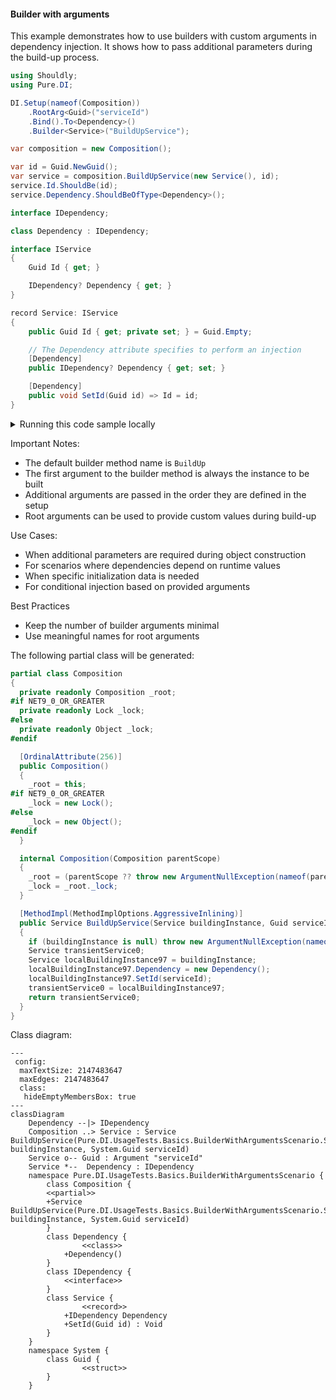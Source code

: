 #### Builder with arguments

This example demonstrates how to use builders with custom arguments in dependency injection. It shows how to pass additional parameters during the build-up process.


```c#
using Shouldly;
using Pure.DI;

DI.Setup(nameof(Composition))
    .RootArg<Guid>("serviceId")
    .Bind().To<Dependency>()
    .Builder<Service>("BuildUpService");

var composition = new Composition();

var id = Guid.NewGuid();
var service = composition.BuildUpService(new Service(), id);
service.Id.ShouldBe(id);
service.Dependency.ShouldBeOfType<Dependency>();

interface IDependency;

class Dependency : IDependency;

interface IService
{
    Guid Id { get; }

    IDependency? Dependency { get; }
}

record Service: IService
{
    public Guid Id { get; private set; } = Guid.Empty;

    // The Dependency attribute specifies to perform an injection
    [Dependency]
    public IDependency? Dependency { get; set; }

    [Dependency]
    public void SetId(Guid id) => Id = id;
}
```

<details>
<summary>Running this code sample locally</summary>

- Make sure you have the [.NET SDK 9.0](https://dotnet.microsoft.com/en-us/download/dotnet/9.0) or later is installed
```bash
dotnet --list-sdk
```
- Create a net9.0 (or later) console application
```bash
dotnet new console -n Sample
```
- Add references to NuGet packages
  - [Pure.DI](https://www.nuget.org/packages/Pure.DI)
  - [Shouldly](https://www.nuget.org/packages/Shouldly)
```bash
dotnet add package Pure.DI
dotnet add package Shouldly
```
- Copy the example code into the _Program.cs_ file

You are ready to run the example 🚀
```bash
dotnet run
```

</details>

Important Notes:
- The default builder method name is `BuildUp`
- The first argument to the builder method is always the instance to be built
- Additional arguments are passed in the order they are defined in the setup
- Root arguments can be used to provide custom values during build-up

Use Cases:
- When additional parameters are required during object construction
- For scenarios where dependencies depend on runtime values
- When specific initialization data is needed
- For conditional injection based on provided arguments

Best Practices
- Keep the number of builder arguments minimal
- Use meaningful names for root arguments

The following partial class will be generated:

```c#
partial class Composition
{
  private readonly Composition _root;
#if NET9_0_OR_GREATER
  private readonly Lock _lock;
#else
  private readonly Object _lock;
#endif

  [OrdinalAttribute(256)]
  public Composition()
  {
    _root = this;
#if NET9_0_OR_GREATER
    _lock = new Lock();
#else
    _lock = new Object();
#endif
  }

  internal Composition(Composition parentScope)
  {
    _root = (parentScope ?? throw new ArgumentNullException(nameof(parentScope)))._root;
    _lock = _root._lock;
  }

  [MethodImpl(MethodImplOptions.AggressiveInlining)]
  public Service BuildUpService(Service buildingInstance, Guid serviceId)
  {
    if (buildingInstance is null) throw new ArgumentNullException(nameof(buildingInstance));
    Service transientService0;
    Service localBuildingInstance97 = buildingInstance;
    localBuildingInstance97.Dependency = new Dependency();
    localBuildingInstance97.SetId(serviceId);
    transientService0 = localBuildingInstance97;
    return transientService0;
  }
}
```

Class diagram:

```mermaid
---
 config:
  maxTextSize: 2147483647
  maxEdges: 2147483647
  class:
   hideEmptyMembersBox: true
---
classDiagram
	Dependency --|> IDependency
	Composition ..> Service : Service BuildUpService(Pure.DI.UsageTests.Basics.BuilderWithArgumentsScenario.Service buildingInstance, System.Guid serviceId)
	Service o-- Guid : Argument "serviceId"
	Service *--  Dependency : IDependency
	namespace Pure.DI.UsageTests.Basics.BuilderWithArgumentsScenario {
		class Composition {
		<<partial>>
		+Service BuildUpService(Pure.DI.UsageTests.Basics.BuilderWithArgumentsScenario.Service buildingInstance, System.Guid serviceId)
		}
		class Dependency {
				<<class>>
			+Dependency()
		}
		class IDependency {
			<<interface>>
		}
		class Service {
				<<record>>
			+IDependency Dependency
			+SetId(Guid id) : Void
		}
	}
	namespace System {
		class Guid {
				<<struct>>
		}
	}
```

